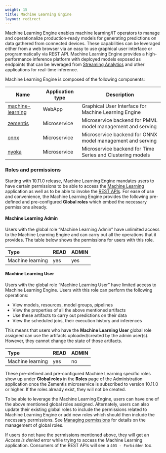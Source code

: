 ```yaml
---
weight: 15
title: Machine Learning Engine
layout: redirect
---
```


Machine Learning Engine enables machine learning/IT operators to manage and operationalize production-ready models for generating predictions on data gathered from connected devices. These capabilities can be leveraged either from a web browser via an easy to use graphical user interface or programmatically via REST API. Machine Learning Engine provides a high-performance inference platform with deployed models exposed as endpoints that can be leveraged from [Streaming Analytics](/apama/microservices/) and other applications for real-time inference.

Machine Learning Engine is composed of the following components:

| Name  | Application type | Description |
| ----- | -----            | -----       |
| [machine-learning](/machine-learning/web-app/) | WebApp | Graphical User Interface for Machine Learning Engine |
| [zementis](/machine-learning/api-reference/) | Microservice | Microservice backend for PMML model management and serving |
| [onnx](/machine-learning/api-reference/) | Microservice | Microservice backend for ONNX model management and serving |
| [nyoka](/machine-learning/api-reference/) | Microservice | Microservice backend for Time Series and Clustering models |


### Roles and permissions

Starting with 10.11.0 release, Machine Learning Engine mandates users to have certain permissions to be able to access the [Machine Learning](/machine-learning/web-app/) application as well as to be able to invoke the [REST APIs](/machine-learning/api-reference/). For ease of use and convenience, the Machine Learning Engine provides the following pre-defined and pre-configured **Global roles** which embed the necessary permissions already.

#### Machine Learning Admin

Users with the global role “Machine Learning Admin” have unlimited access to the Machine Learning Engine and can carry out all the operations that it provides.
The table below shows the permissions for users with this role.

|Type|READ|ADMIN|
|:---|:---|:---|
|Machine learning |yes|yes|


#### Machine Learning User

Users with the global role “Machine Learning User” have limited access to Machine Learning Engine.
Users with this role can perform the following operations:
* View models, resources, model groups, pipelines
* View the properties of all the above mentioned artifacts
* Use these artifacts to carry out predictions on their data
* View the scheduled jobs, their execution history and inferences

This means that users who have the **Machine Learning User** global role assigned can use the artifacts uploaded/created by the admin user(s).
However, they cannot change the state of those artifacts.

|Type|READ|ADMIN|
|:---|:---|:---|
|Machine learning |yes|no|

These pre-defined and pre-configured Machine Learning specific roles show up under **Global roles** in the **Roles** page of the Administration application once the Zementis microservice is subscribed to version 10.11.0 or higher. If the roles already exist, they will not be created.

To be able to leverage the Machine Learning Engine, users can have one of the above mentioned global roles assigned. Alternately, users can also update their existing global roles to include the permissions related to Machine Learning Engine or add new roles which should then include the necessary permissions. See [Managing permissions](/users-guide/administration/#managing-permissions) for details on the management of global roles.

If users do not have the permissions mentioned above, they will get an *Access is denied* error while trying to access the Machine Learning application. Consumers of the REST APIs will see a `403 - Forbidden` too.